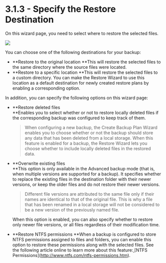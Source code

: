 # 3.1.3 - Specify the Restore Destination

On this wizard page, you need to select where to restore the selected files.

![](https://github.com/robertzakiev/gitbook/tree/703d9f96af3546d5a85e17cd24df8e3834d130e4/assets/specify-restore-destination.png)

You can choose one of the following destinations for your backup:

* **Restore to the original location   **This will restore the selected files to the same directory where the source files were located.
* **Restore to a specific location   **This will restore the selected files to a custom directory. You can make the Restore Wizard to use this location as a default destination for newly created restore plans by enabling a corresponding option.

In addition, you can specify the following options on this wizard page:

* **Restore deleted files    
  **Enables you to select whether or not to restore locally deleted files if the corresponding backup was configured to keep track of them.

  > When configuring a new backup, the Create Backup Plan Wizard enables you to choose whether or not the backup should store any data that has been deleted from a local storage. When this feature is enabled for a backup, the Restore Wizard lets you choose whether to include locally deleted files in the restored data.​

* **Overwrite existing files    
  **This option is only available in the Advanced backup mode \(that is, when multiple versions are supported for a backup\). It specifies whether to replace the existing files in the destination folder with their newer versions, or keep the older files and do not restore their newer versions.

  > Different file versions are attributed to the same file only if their names are identical to that of the original file. This is why a file that has been renamed in a local storage will not be considered to be a new version of the previously named file.

  When this option is enabled, you can also specify whether to restore only newer file versions, or all files regardless of their modification time.

* **Restore NTFS permissions   **When a backup is configured to store NTFS permissions assigned to files and folders, you can enable this option to restore these permissions along with the selected files. See the following article online to learn more about this feature:[ ](http://www.ntfs.com/ntfs-permissions.htm.)[NTFS Permissions](http://www.ntfs.com/ntfs-permissions.htm).

